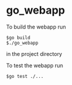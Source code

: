 # go_webapp
To build the webapp run
```
$go build
$./go_webapp
```
in the project directory

To test the webapp run
```
$go test ./...
```
